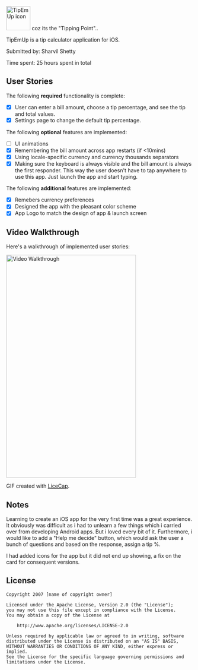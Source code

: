 
<img src = "http://i.imgur.com/HEZBnpc.png" width="65" height="65" alt = "TipEmUp icon" />
coz its the "Tipping Point"..

TipEmUp is a tip calculator application for iOS.

Submitted by: Sharvil Shetty

Time spent: 25 hours spent in total

## User Stories

The following **required** functionality is complete:

* [X] User can enter a bill amount, choose a tip percentage, and see the tip and total values.
* [X] Settings page to change the default tip percentage.

The following **optional** features are implemented:
* [ ] UI animations
* [X] Remembering the bill amount across app restarts (if <10mins)
* [X] Using locale-specific currency and currency thousands separators
* [X] Making sure the keyboard is always visible and the bill amount is always the first responder. This way the user doesn't have to tap anywhere to use this app. Just launch the app and start typing.

The following **additional** features are implemented:

- [X] Remebers currency preferences
- [X] Designed the app with the pleasant color scheme
- [X] App Logo to match the design of app & launch screen

## Video Walkthrough 

Here's a walkthrough of implemented user stories:

<img src="http://i.imgur.com/4BPtZzp.gif" width="350" height="600" alt="Video Walkthrough" />

GIF created with [LiceCap](http://www.cockos.com/licecap/).

## Notes

Learning to create an iOS app for the very first time was a great experience. It obviously was difficult as i had to unlearn a few things which i carried over from developing Android apps. But i loved every bit of it. 
Furthermore, i would like to add a "Help me decide" button, which would ask the user a bunch of questions and based on the response, assign a tip %. 

I had added icons for the app but it did not end up showing, a fix on the card for consequent versions. 

## License

    Copyright 2007 [name of copyright owner]

    Licensed under the Apache License, Version 2.0 (the "License");
    you may not use this file except in compliance with the License.
    You may obtain a copy of the License at

        http://www.apache.org/licenses/LICENSE-2.0

    Unless required by applicable law or agreed to in writing, software
    distributed under the License is distributed on an "AS IS" BASIS,
    WITHOUT WARRANTIES OR CONDITIONS OF ANY KIND, either express or implied.
    See the License for the specific language governing permissions and
    limitations under the License.
